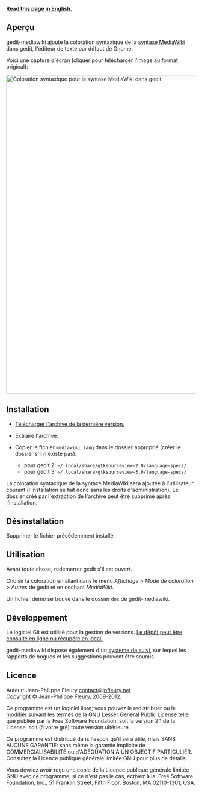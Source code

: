 <p lang="en"><strong><a hreflang="en" href="http://www.jpfleury.net/en/software/gedit-mediawiki.php">Read this page in English.</a></strong></p>

## Aperçu

gedit-mediawiki ajoute la coloration syntaxique de la [syntaxe MediaWiki](http://meta.wikimedia.org/wiki/Aide:Syntaxe_wiki) dans gedit, l'éditeur de texte par défaut de Gnome.

Voici une capture d'écran (cliquer pour télécharger l'image au format original):

<a href="http://jpfleury.indefero.net/p/gedit-mediawiki/source/tree/master/doc/exemple1-grand.png"><img src="http://jpfleury.indefero.net/p/gedit-mediawiki/source/tree/master/doc/exemple1-petit.jpg" width="685" height="848" alt="Coloration syntaxique pour la syntaxe MediaWiki dans gedit." /></a>

## Installation

- [Télécharger l'archive de la dernière version.](http://jpfleury.indefero.net/p/gedit-mediawiki/source/download/master/)

- Extraire l'archive.

- Copier le fichier `mediawiki.lang` dans le dossier approprié (créer le dossier s'il n'existe pas):

	- pour gedit 2: `~/.local/share/gtksourceview-2.0/language-specs/`
	- pour gedit 3: `~/.local/share/gtksourceview-3.0/language-specs/`

La coloration syntaxique de la syntaxe MediaWiki sera ajoutée à l'utilisateur courant (l'installation se fait donc sans les droits d'administration). Le dossier créé par l'extraction de l'archive peut être supprimé après l'installation.

## Désinstallation

Supprimer le fichier précédemment installé.

## Utilisation

Avant toute chose, redémarrer gedit s'il est ouvert.

Choisir la coloration en allant dans le menu *Affichage > Mode de coloration > Autres* de gedit et en cochant *MediaWiki*.

Un fichier démo se trouve dans le dossier `doc` de gedit-mediawiki.

## Développement

Le logiciel Git est utilisé pour la gestion de versions. [Le dépôt peut être consulté en ligne ou récupéré en local.][git]

gedit-mediawiki dispose également d'un [système de suivi], sur lequel les rapports de bogues et les suggestions peuvent être soumis.

[git]: http://jpfleury.indefero.net/p/gedit-mediawiki/source/tree/master/
[système de suivi]: http://jpfleury.indefero.net/p/gedit-mediawiki/issues/

## Licence

Auteur: Jean-Philippe Fleury <contact@jpfleury.net>  
Copyright © Jean-Philippe Fleury, 2009-2012.

Ce programme est un logiciel libre; vous pouvez le redistribuer ou
le modifier suivant les termes de la GNU Lesser General Public License telle
que publiée par la Free Software Foundation: soit la version 2.1 de la
License, soit (à votre gré) toute version ultérieure.

Ce programme est distribué dans l'espoir qu'il sera utile, mais
SANS AUCUNE GARANTIE: sans même la garantie implicite de
COMMERCIALISABILITÉ ou d'ADÉQUATION À UN OBJECTIF PARTICULIER. Consultez
la Licence publique générale limitée GNU pour plus de détails.

Vous devriez avoir reçu une copie de la Licence publique générale limitée GNU
avec ce programme; si ce n'est pas le cas, écrivez à la:
Free Software Foundation, Inc., 51 Franklin Street, Fifth Floor, Boston,
MA 02110-1301, USA.

